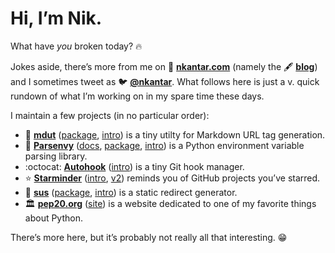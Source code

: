 # Hi, I’m Nik.

What have _you_ broken today? :fire:

Jokes aside, there’s more from me on :house_with_garden: [**nkantar.com**] (namely the :fountain_pen: [**blog**]) and I sometimes tweet as :bird: [**@nkantar**].
What follows here is just a v. quick rundown of what I’m working on in my spare time these days.

I maintain a few projects (in no particular order):

- :notebook: [**mdut**] ([package][mdutpackage], [intro][mdutintro]) is a tiny utilty for Markdown URL tag generation.
- :snake: [**Parsenvy**] ([docs][parsedocs], [package][parsepackage], [intro][parseintro]) is a Python environment variable parsing library.
- :octocat: [**Autohook**] ([intro][autointro]) is a tiny Git hook manager.
- :star: [**Starminder**] ([intro][starintro], [v2][starv2]) reminds you of GitHub projects you’ve starred.
- :link: [**sus**] ([package][suspackage], [intro][susintro]) is a static redirect generator.
- :classical_building: [**pep20.org**] ([site][pep20]) is a website dedicated to one of my favorite things about Python.

There’s more here, but it’s probably not really all that interesting. :grin:


[**nkantar.com**]: https://nkantar.com "Nik Kantar"
[**blog**]: https://www.nkantar.com/blog/ "Blog | Nik Kantar"
[**@nkantar**]: https://twitter.com/nkantar "Nik Kantar (@kantar) / Twitter"
[**newsletter**]: https://buttondown.email/nkantar "Nik’s Notes"
[**mdut**]: https://github.com/nkantar/mdut/ "GitHub - nkantar/mdut: Markdown URL tag generator"
[mdutpackage]: https://pypi.org/project/mdut/ "mdut · PyPI"
[mdutintro]: https://www.nkantar.com/blog/2022/01/introducing-mdut/ "Introducing mdut | Blog | Nik Kantar"
[**Parsenvy**]: https://github.com/nkantar/Parsenvy "nkantar/Parsenvy on GitHub"
[parsedocs]: https://parsenvy.readthedocs.io/en/latest/ "Parsenvy documentation"
[parsepackage]: https://pypi.org/project/parsenvy/ "parsenvy · PyPI"
[parseintro]: https://nkantar.com/blog/2021/02/introducing-parsenvy/ "Introducing Parsenvy | Blog | Nik Kantar"
[**Autohook**]: https://github.com/Autohook/Autohook "Autohook/Autohook on GitHub"
[autointro]: https://nkantar.com/blog/2020/10/introducing-autohook/ "Introducing Autohook | Blog | Nik Kantar"
[**Starminder**]: https://github.com/nkantar/Starminder "nkantar/Starminder on GitHub"
[starintro]: https://nkantar.com/blog/2017/07/introducing-starminder/ "Introducing Starminder | Blog | Nik Kantar"
[starv2]: https://nkantar.com/blog/2021/08/starminder-v2/ "Starminder v2 | Blog | Nik Kantar"
[**sus**]: https://github.com/nkantar/sus "nkantar/sus on GitHub"
[suspackage]: https://pypi.org/project/sus/ "sus · PyPI"
[susintro]: https://nkantar.com/blog/2020/10/introducing-sus/ "Introducing sus | Blog | Nik Kantar"
[**pep20.org**]: https://github.com/nkantar/pep20.org "nkantar/pep20.org on GitHub"
[pep20]: https://pep20.org "PEP 20 ~ The Zen of Python"
